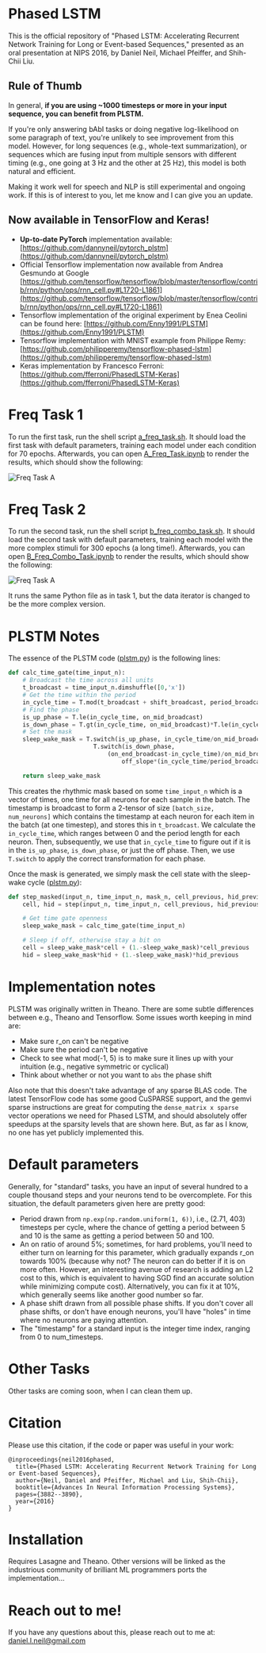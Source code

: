 # Phased LSTM
This is the official repository of "Phased LSTM: Accelerating Recurrent Network Training for Long or Event-based Sequences," presented as an oral presentation at NIPS 2016, by Daniel Neil, Michael Pfeiffer, and Shih-Chii Liu.

## Rule of Thumb
In general, **if you are using ~1000 timesteps or more in your input sequence, you can benefit from PLSTM.**

If you're only answering bAbI tasks or doing negative log-likelihood on some paragraph of text, you're unlikely to see improvement from this model.  However, for long sequences (e.g., whole-text summarization), or sequences which are fusing input from multiple sensors with different timing (e.g., one going at 3 Hz and the other at 25 Hz), this model is both natural and efficient.

Making it work well for speech and NLP is still experimental and ongoing work.  If this is of interest to you, let me know and I can give you an update.

## Now available in TensorFlow and Keras!
 * **Up-to-date PyTorch** implementation available: [https://github.com/dannyneil/pytorch_plstm](https://github.com/dannyneil/pytorch_plstm)
 * Official Tensorflow implementation now available from Andrea Gesmundo at Google [https://github.com/tensorflow/tensorflow/blob/master/tensorflow/contrib/rnn/python/ops/rnn_cell.py#L1720-L1861](https://github.com/tensorflow/tensorflow/blob/master/tensorflow/contrib/rnn/python/ops/rnn_cell.py#L1720-L1861)
 * Tensorflow implementation of the original experiment by Enea Ceolini can be found here: [https://github.com/Enny1991/PLSTM](https://github.com/Enny1991/PLSTM)
 * Tensorflow implementation with MNIST example from Philippe Remy: [https://github.com/philipperemy/tensorflow-phased-lstm](https://github.com/philipperemy/tensorflow-phased-lstm)
 * Keras implementation by Francesco Ferroni: [https://github.com/fferroni/PhasedLSTM-Keras](https://github.com/fferroni/PhasedLSTM-Keras)

# Freq Task 1
To run the first task, run the shell script [a_freq_task.sh](/a_freq_task.sh).  It should load the first task with default parameters, training each model under each condition for 70 epochs.  Afterwards, you can open [A_Freq_Task.ipynb](/A_Freq_Task.ipynb) to render the results, which should show the following:

![Freq Task A](/images/task1_acc_bar.png)

# Freq Task 2
To run the second task, run the shell script [b_freq_combo_task.sh](/b_freq_combo_task.sh).  It should load the second task with default parameters, training each model with the more complex stimuli for 300 epochs (a long time!).  Afterwards, you can open [B_Freq_Combo_Task.ipynb](/B_Freq_Combo_Task.ipynb) to render the results, which should show the following:

![Freq Task A](/images/task2_acc.png)

It runs the same Python file as in task 1, but the data iterator is changed to be the more complex version.

# PLSTM Notes
The essence of the PLSTM code ([plstm.py](/plstm.py#L355-L370)) is the following lines:

```python
def calc_time_gate(time_input_n):
    # Broadcast the time across all units
    t_broadcast = time_input_n.dimshuffle([0,'x'])
    # Get the time within the period
    in_cycle_time = T.mod(t_broadcast + shift_broadcast, period_broadcast)
    # Find the phase
    is_up_phase = T.le(in_cycle_time, on_mid_broadcast)
    is_down_phase = T.gt(in_cycle_time, on_mid_broadcast)*T.le(in_cycle_time, on_end_broadcast)
    # Set the mask
    sleep_wake_mask = T.switch(is_up_phase, in_cycle_time/on_mid_broadcast,
                        T.switch(is_down_phase,
                            (on_end_broadcast-in_cycle_time)/on_mid_broadcast,
                                off_slope*(in_cycle_time/period_broadcast)))

    return sleep_wake_mask
```
This creates the rhythmic mask based on some `time_input_n` which is a vector of times, one time for all neurons for each sample in the batch.  The timestamp is broadcast to form a 2-tensor of size `[batch_size, num_neurons]` which contains the timestamp at each neuron for each item in the batch (at one timestep), and stores this in `t_broadcast`.  We calculate the `in_cycle_time`, which ranges between 0 and the period length for each neuron.  Then, subsequently, we use that `in_cycle_time` to figure out if it is in the `is_up_phase`, `is_down_phase`, or just the off phase.  Then, we use `T.switch` to apply the correct transformation for each phase.

Once the mask is generated, we simply mask the cell state with the sleep-wake cycle ([plstm.py](/plstm.py#L380-L381)):
```python
def step_masked(input_n, time_input_n, mask_n, cell_previous, hid_previous, *args):
    cell, hid = step(input_n, time_input_n, cell_previous, hid_previous, *args)

    # Get time gate openness
    sleep_wake_mask = calc_time_gate(time_input_n)

    # Sleep if off, otherwise stay a bit on
    cell = sleep_wake_mask*cell + (1.-sleep_wake_mask)*cell_previous
    hid = sleep_wake_mask*hid + (1.-sleep_wake_mask)*hid_previous
```

# Implementation notes
PLSTM was originally written in Theano.  There are some subtle differences between e.g., Theano and Tensorflow.  Some issues worth keeping in mind are:

 * Make sure r_on can't be negative
 * Make sure the period can't be negative
 * Check to see what mod(-1, 5) is to make sure it lines up with your intuition (e.g., negative symmetric or cyclical)
 * Think about whether or not you want to `abs` the phase shift

Also note that this doesn't take advantage of any sparse BLAS code.  The latest TensorFlow code has some good CuSPARSE support, and the gemvi sparse instructions are great for computing the `dense_matrix x sparse` vector operations we need for Phased LSTM, and should absolutely offer speedups at the sparsity levels that are shown here.  But, as far as I know, no one has yet publicly implemented this.

# Default parameters
Generally, for "standard" tasks, you have an input of several hundred to a couple thousand steps and your neurons tend to be overcomplete.  For this situation, the default parameters given here are pretty good:

 * Period drawn from `np.exp(np.random.uniform(1, 6))`, i.e., (2.71, 403) timesteps per cycle, where the chance of getting a period between 5 and 10 is the same as getting a period between 50 and 100.
 * An on ratio of around 5%; sometimes, for hard problems, you'll need to either turn on learning for this parameter, which gradually expands r_on towards 100% (because why not? The neuron can do better if it is on more often.  However, an interesting avenue of research is adding an L2 cost to this, which is equivalent to having SGD find an accurate solution while minimizing compute cost).  Alternatively, you can fix it at 10%, which generally seems like another good number so far.
 * A phase shift drawn from all possible phase shifts.  If you don't cover all phase shifts, or don't have enough neurons, you'll have "holes" in time where no neurons are paying attention.
 * The "timestamp" for a standard input is the integer time index, ranging from 0 to num_timesteps.

# Other Tasks
Other tasks are coming soon, when I can clean them up.

# Citation
Please use this citation, if the code or paper was useful in your work:

```
@inproceedings{neil2016phased,
  title={Phased LSTM: Accelerating Recurrent Network Training for Long or Event-based Sequences},
  author={Neil, Daniel and Pfeiffer, Michael and Liu, Shih-Chii},
  booktitle={Advances In Neural Information Processing Systems},
  pages={3882--3890},
  year={2016}
}
```

# Installation
Requires Lasagne and Theano.  Other versions will be linked as the industrious community of brilliant ML programmers ports the implementation...

# Reach out to me!
If you have any questions about this, please reach out to me at:
daniel.l.neil@gmail.com
